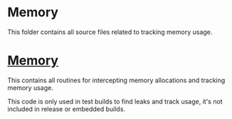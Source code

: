 # Memory

This folder contains all source files related to tracking memory usage.

# [Memory](Memory.h)
This contains all routines for intercepting memory allocations and tracking memory usage.

This code is only used in test builds to find leaks and track usage, it's not included in release or embedded builds.
